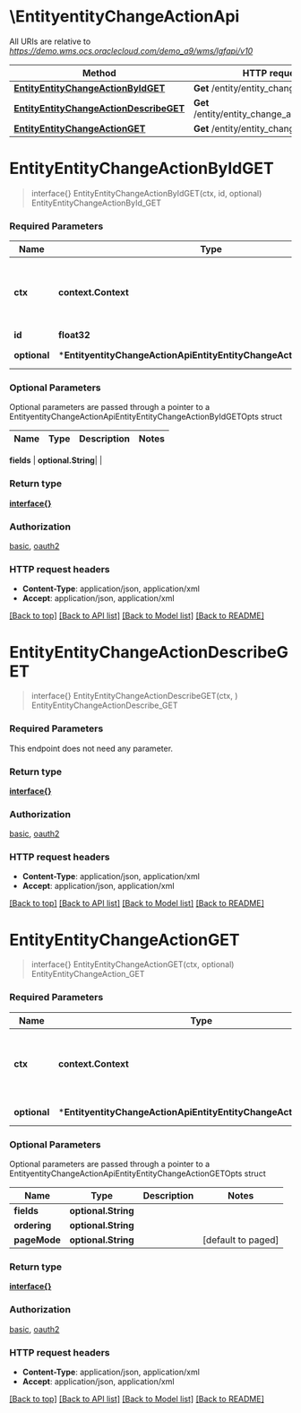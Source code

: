 # \EntityentityChangeActionApi

All URIs are relative to *https://demo.wms.ocs.oraclecloud.com/demo_a9/wms/lgfapi/v10*

Method | HTTP request | Description
------------- | ------------- | -------------
[**EntityEntityChangeActionByIdGET**](EntityentityChangeActionApi.md#EntityEntityChangeActionByIdGET) | **Get** /entity/entity_change_action/{id} | EntityEntityChangeActionById_GET
[**EntityEntityChangeActionDescribeGET**](EntityentityChangeActionApi.md#EntityEntityChangeActionDescribeGET) | **Get** /entity/entity_change_action/describe | EntityEntityChangeActionDescribe_GET
[**EntityEntityChangeActionGET**](EntityentityChangeActionApi.md#EntityEntityChangeActionGET) | **Get** /entity/entity_change_action | EntityEntityChangeAction_GET


# **EntityEntityChangeActionByIdGET**
> interface{} EntityEntityChangeActionByIdGET(ctx, id, optional)
EntityEntityChangeActionById_GET



### Required Parameters

Name | Type | Description  | Notes
------------- | ------------- | ------------- | -------------
 **ctx** | **context.Context** | context for authentication, logging, cancellation, deadlines, tracing, etc.
  **id** | **float32**|  | 
 **optional** | ***EntityentityChangeActionApiEntityEntityChangeActionByIdGETOpts** | optional parameters | nil if no parameters

### Optional Parameters
Optional parameters are passed through a pointer to a EntityentityChangeActionApiEntityEntityChangeActionByIdGETOpts struct

Name | Type | Description  | Notes
------------- | ------------- | ------------- | -------------

 **fields** | **optional.String**|  | 

### Return type

[**interface{}**](interface{}.md)

### Authorization

[basic](../README.md#basic), [oauth2](../README.md#oauth2)

### HTTP request headers

 - **Content-Type**: application/json, application/xml
 - **Accept**: application/json, application/xml

[[Back to top]](#) [[Back to API list]](../README.md#documentation-for-api-endpoints) [[Back to Model list]](../README.md#documentation-for-models) [[Back to README]](../README.md)

# **EntityEntityChangeActionDescribeGET**
> interface{} EntityEntityChangeActionDescribeGET(ctx, )
EntityEntityChangeActionDescribe_GET



### Required Parameters
This endpoint does not need any parameter.

### Return type

[**interface{}**](interface{}.md)

### Authorization

[basic](../README.md#basic), [oauth2](../README.md#oauth2)

### HTTP request headers

 - **Content-Type**: application/json, application/xml
 - **Accept**: application/json, application/xml

[[Back to top]](#) [[Back to API list]](../README.md#documentation-for-api-endpoints) [[Back to Model list]](../README.md#documentation-for-models) [[Back to README]](../README.md)

# **EntityEntityChangeActionGET**
> interface{} EntityEntityChangeActionGET(ctx, optional)
EntityEntityChangeAction_GET



### Required Parameters

Name | Type | Description  | Notes
------------- | ------------- | ------------- | -------------
 **ctx** | **context.Context** | context for authentication, logging, cancellation, deadlines, tracing, etc.
 **optional** | ***EntityentityChangeActionApiEntityEntityChangeActionGETOpts** | optional parameters | nil if no parameters

### Optional Parameters
Optional parameters are passed through a pointer to a EntityentityChangeActionApiEntityEntityChangeActionGETOpts struct

Name | Type | Description  | Notes
------------- | ------------- | ------------- | -------------
 **fields** | **optional.String**|  | 
 **ordering** | **optional.String**|  | 
 **pageMode** | **optional.String**|  | [default to paged]

### Return type

[**interface{}**](interface{}.md)

### Authorization

[basic](../README.md#basic), [oauth2](../README.md#oauth2)

### HTTP request headers

 - **Content-Type**: application/json, application/xml
 - **Accept**: application/json, application/xml

[[Back to top]](#) [[Back to API list]](../README.md#documentation-for-api-endpoints) [[Back to Model list]](../README.md#documentation-for-models) [[Back to README]](../README.md)

